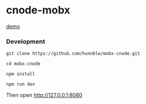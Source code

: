 # cnode-mobx

[demo](https://hunnble.github.io/mobx-cnode/dist/index.html#/)

### Development

```
git clone https://github.com/hunnble/mobx-cnode.git

cd mobx-cnode

npm install

npm run dev
```

Then open http://127.0.0.1:8080
